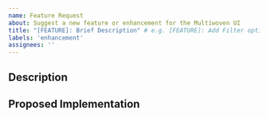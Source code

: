```yaml
---
name: Feature Request
about: Suggest a new feature or enhancement for the Multiwoven UI
title: "[FEATURE]: Brief Description" # e.g. [FEATURE]: Add Filter options in the sources listing
labels: 'enhancement'
assignees: ''
---
```


## Description
<!-- A clear and concise description of the feature you're proposing e.g. Provide a filter option in the sources listing to filter data by source type -->

## Proposed Implementation
<!-- Describe how this feature could potentially be implemented. -->
